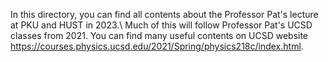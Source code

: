 In this directory, you can find all contents about the Professor Pat's lecture at PKU and HUST in 2023.\ 
Much of this will follow Professor Pat's UCSD classes from 2021. You can find many useful contents 
on UCSD website https://courses.physics.ucsd.edu/2021/Spring/physics218c/index.html.
